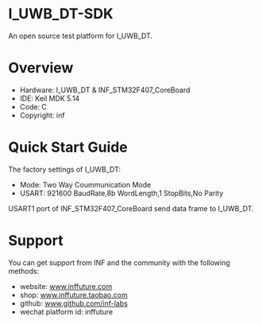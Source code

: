 # I_UWB_DT-SDK
An open source test platform for I_UWB_DT.
# Overview
* Hardware: I_UWB_DT & INF_STM32F407_CoreBoard
* IDE: Keil MDK 5.14
* Code: C
* Copyright: inf

# Quick Start Guide
The factory settings of I_UWB_DT:
* Mode: Two Way Coummunication Mode
* USART: 921600 BaudRate,8b WordLength,1 StopBits,No Parity

USART1 port of INF_STM32F407_CoreBoard send data frame to I_UWB_DT.

# Support
You can get support from INF and the community with the following methods:
* website: www.inffuture.com
* shop: www.inffuture.taobao.com
* github: www.github.com/inf-labs
* wechat platform id: inffuture


